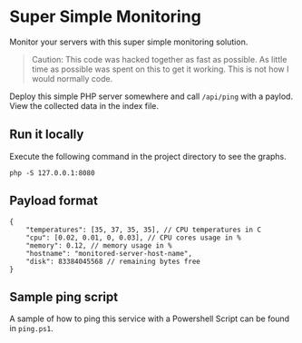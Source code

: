 # Super Simple Monitoring
Monitor your servers with this super simple monitoring solution.

> Caution: This code was hacked together as fast as possible. As little time as possible was spent on this to get it working. This is not how I would normally code.

Deploy this simple PHP server somewhere and call `/api/ping` with a paylod.
View the collected data in the index file.

## Run it locally

Execute the following command in the project directory to see the graphs.

    php -S 127.0.0.1:8080

## Payload format

    {
        "temperatures": [35, 37, 35, 35], // CPU temperatures in C
        "cpu": [0.02, 0.01, 0, 0.03], // CPU cores usage in %
        "memory": 0.12, // memory usage in %
        "hostname": "monitored-server-host-name",
        "disk": 83384045568 // remaining bytes free
    }

## Sample ping script

A sample of how to ping this service with a Powershell Script can be found in `ping.ps1`.
